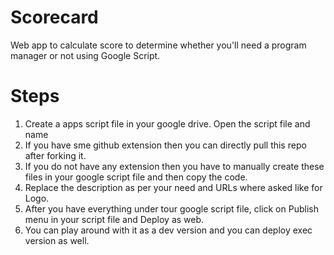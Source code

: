 # Scorecard
Web app to calculate score to determine whether you'll need a program manager or not using Google Script.

# Steps
1. Create a apps script file in your google drive. Open the script file and name 
2. If you have sme github extension then you can directly pull this repo after forking it.
3. If you do not have any extension then you have to manually create these files in your google script file and then copy the code.
4. Replace the description as per your need and URLs where asked like for Logo.
5. After you have everything under tour google script file, click on Publish menu in your script file and Deploy as web.
6. You can play around with it as a dev version and you can deploy exec version as well.
